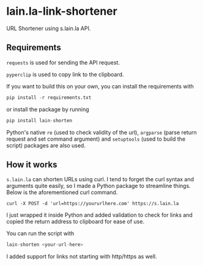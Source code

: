 # lain.la-link-shortener

URL Shortener using s.lain.la API.

## Requirements

`requests` is used for sending the API request.

`pyperclip` is used to copy link to the clipboard.

If you want to build this on your own, you can install the requirements with

```Python
pip install -r requirements.txt
```

or install the package by running

```Python
pip install lain-shorten
```

Python's native `re` (used to check validity of the url), `argparse` (parse return request and set command argument) and `setuptools` (used to build the script) packages are also used.

## How it works

`s.lain.la` can shorten URLs using curl. I tend to forget the curl syntax and arguments quite easily, so I made a Python package to streamline things. Below is the aforementioned curl command.

```curl
curl -X POST -d 'url=https://yoururlhere.com' https://s.lain.la
```

I just wrapped it inside Python and added validation to check for links and copied the return address to clipboard for ease of use.

You can run the script with

```Python
lain-shorten <your-url-here>
```

I added support for links not starting with http/https as well.
